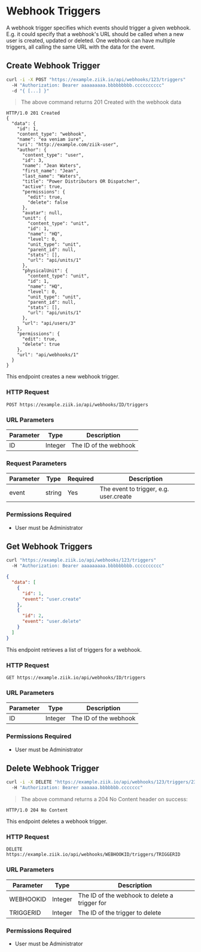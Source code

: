 # Webhook Triggers
A webhook trigger specifies which events should trigger a given webhook. E.g. it could specify that a webhook's URL should be called when a new user is created, updated or deleted.
One webhook can have multiple triggers, all calling the same URL with the data for the event.

## Create Webhook Trigger
```bash
curl -i -X POST "https://example.ziik.io/api/webhooks/123/triggers"
  -H "Authorization: Bearer aaaaaaaaa.bbbbbbbbb.cccccccccc"
  -d "{ [...] }"
```

> The above command returns 201 Created with the webhook data

```http
HTTP/1.0 201 Created
{
  "data": {
    "id": 1,
    "content_type": "webhook",
    "name": "ea veniam iure",
    "uri": "http://example.com/ziik-user",
    "author": {
      "content_type": "user",
      "id": 3,
      "name": "Jean Waters",
      "first_name": "Jean",
      "last_name": "Waters",
      "title": "Power Distributors OR Dispatcher",
      "active": true,
      "permissions": {
        "edit": true,
        "delete": false
      },
      "avatar": null,
      "unit": {
        "content_type": "unit",
        "id": 1,
        "name": "HQ",
        "level": 0,
        "unit_type": "unit",
        "parent_id": null,
        "stats": [],
        "url": "api/units/1"
      },
      "physicalUnit": {
        "content_type": "unit",
        "id": 1,
        "name": "HQ",
        "level": 0,
        "unit_type": "unit",
        "parent_id": null,
        "stats": [],
        "url": "api/units/1"
      },
      "url": "api/users/3"
    },
    "permissions": {
      "edit": true,
      "delete": true
    },
    "url": "api/webhooks/1"
  }
}

```

This endpoint creates a new webhook trigger.

### HTTP Request

`POST https://example.ziik.io/api/webhooks/ID/triggers`

### URL Parameters
Parameter | Type | Description
--------- | ---- | -----------
ID | Integer | The ID of the webhook

### Request Parameters

Parameter | Type | Required | Description
--------- | ---- |  ------- | -----------
event | string | Yes | The event to trigger, e.g. user.create

### Permissions Required

* User must be Administrator

## Get Webhook Triggers
```bash
curl "https://example.ziik.io/api/webhooks/123/triggers"
  -H "Authorization: Bearer aaaaaaaaa.bbbbbbbbb.cccccccccc"
```

```json
{
  "data": [
    {
      "id": 1,
      "event": "user.create"
    },
    {
      "id": 2,
      "event": "user.delete"
    }
  ]
}
```

This endpoint retrieves a list of triggers for a webhook.

### HTTP Request

`GET https://example.ziik.io/api/webhooks/ID/triggers`

### URL Parameters

Parameter | Type | Description
--------- | ---- | -----------
ID | Integer | The ID of the webhook

### Permissions Required

* User must be Administrator

## Delete Webhook Trigger

```bash
curl -i -X DELETE "https://example.ziik.io/api/webhooks/123/triggers/234"
  -H "Authorization: Bearer aaaaaa.bbbbbbb.ccccccc"
```

> The above command returns a 204 No Content header on success:

```http
HTTP/1.0 204 No Content
```

This endpoint deletes a webhook trigger.

### HTTP Request

`DELETE https://example.ziik.io/api/webhooks/WEBHOOKID/triggers/TRIGGERID`

### URL Parameters

Parameter | Type | Description
--------- | ---- | -----------
WEBHOOKID | Integer | The ID of the webhook to delete a trigger for
TRIGGERID | Integer | The ID of the trigger to delete

### Permissions Required

* User must be Administrator